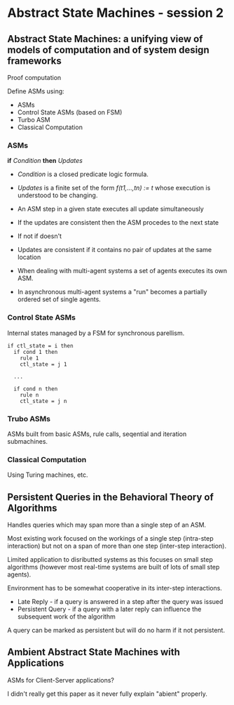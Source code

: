 # Abstract State Machines - session 2


## Abstract State Machines: a unifying view of models of computation and of system design frameworks

Proof computation 

Define ASMs using:

* ASMs
* Control State ASMs (based on FSM)
* Turbo ASM
* Classical Computation

### ASMs

**if** *Condition* **then** *Updates*

* *Condition* is a closed predicate logic formula.
* *Updates* is a finite set of the form *f(t1,...,tn) := t* whose execution is understood to be changing.

* An ASM step in a given state executes all update simultaneously
* If the updates are consistent then the ASM procedes to the next state
* If not if doesn't
* Updates are consistent if it contains no pair of updates at the same location

* When dealing with multi-agent systems a set of agents executes its own ASM.
* In asynchronous multi-agent systems a "run" becomes a partially ordered set of single agents.

### Control State ASMs

Internal states managed by a FSM for synchronous parellism.

```
if ctl_state = i then
  if cond 1 then
    rule 1
    ctl_state = j 1
    
  ...
  
  if cond n then
    rule n
    ctl_state = j n
```

### Trubo ASMs

ASMs built from basic ASMs, rule calls, seqential and iteration submachines.


### Classical Computation

Using Turing machines, etc.


## Persistent Queries in the Behavioral Theory of Algorithms

Handles queries which may span more than a single step of an ASM.

Most existing work focused on the workings of a single step (intra-step interaction) but not on a span of more than one step (inter-step interaction).

Limited application to disributted systems as this focuses on small step algorithms (however most real-time systems are built of lots of small step agents).

Environment has to be somewhat cooperative in its inter-step interactions.

* Late Reply - if a query is answered in a step after the query was issued
* Persistent Query - if a query with a later reply can influence the subsequent work of the algorithm

A query can be marked as persistent but will do no harm if it not persistent.

## Ambient Abstract State Machines with Applications

ASMs for Client-Server applications?

I didn't really get this paper as it never fully explain "abient" properly.
